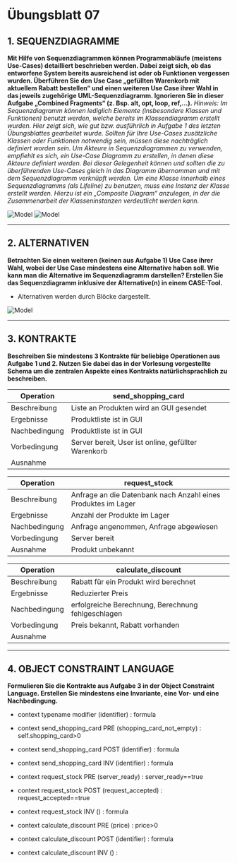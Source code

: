 # Übungsblatt 07
## 1. SEQUENZDIAGRAMME
**Mit Hilfe von Sequenzdiagrammen können Programmabläufe (meistens Use-Cases) detailliert beschrieben werden. Dabei zeigt sich, ob das entworfene System bereits ausreichend ist oder ob Funktionen vergessen wurden. Überführen Sie den Use Case „gefüllten Warenkorb mit aktuellem Rabatt bestellen“ und einen weiteren Use Case ihrer Wahl in das jeweils zugehörige UML-Sequenzdiagramm. Ignorieren Sie in dieser Aufgabe „Combined Fragments“ (z. Bsp. alt, opt, loop, ref,...).**
*Hinweis: Im Sequenzdiagramm können lediglich Elemente (insbesondere Klassen und Funktionen) benutzt werden, welche bereits im Klassendiagramm erstellt wurden. Hier zeigt sich, wie gut bzw. ausführlich in Aufgabe 1 des letzten Übungsblattes gearbeitet wurde. Sollten für Ihre Use-Cases zusätzliche Klassen oder Funktionen notwendig sein, müssen diese nachträglich definiert worden sein. Um Akteure in Sequenzdiagrammen zu verwenden, empfiehlt es sich, ein Use-Case Diagramm zu erstellen, in denen diese Akteure definiert werden. Bei dieser Gelegenheit können und sollten die zu überführenden Use-Cases gleich in das Diagramm übernommen und mit dem Sequenzdiagramm verknüpft werden. Um eine Klasse innerhalb eines Sequenzdiagramms (als Lifeline) zu benutzen, muss eine Instanz der Klasse erstellt werden. Hierzu ist ein „Composite Diagram“ anzulegen, in der die Zusammenarbeit der Klasseninstanzen verdeutlicht werden kann.*

![Model](Abb1.png)
![Model](Abb2.png)

---
## 2. ALTERNATIVEN
**Betrachten Sie einen weiteren (keinen aus Aufgabe 1) Use Case ihrer Wahl, wobei der Use Case mindestens eine Alternative haben soll. Wie kann man die Alternative im Sequenzdiagramm darstellen? Erstellen Sie das Sequenzdiagramm inklusive der Alternative(n) in einem CASE-Tool.**

* Alternativen werden durch Blöcke dargestellt.

![Model](Abb2.png)

---
## 3. KONTRAKTE
**Beschreiben Sie mindestens 3 Kontrakte für beliebige Operationen aus Aufgabe 1 und 2. Nutzen Sie dabei das in der Vorlesung vorgestellte Schema um die zentralen Aspekte eines Kontrakts natürlichsprachlich zu beschreiben.**

| Operation     | send_shopping_card |
| ------------- | ------------ |
| Beschreibung  | Liste an Produkten wird an GUI gesendet |
| Ergebnisse    | Produktliste ist in GUI |
| Nachbedingung | Produktliste ist in GUI |
| Vorbedingung  | Server bereit, User ist online, gefüllter Warenkorb |
| Ausnahme      |  |

| Operation     | request_stock |
| ------------- | ------------ |
| Beschreibung  | Anfrage an die Datenbank nach Anzahl eines Produktes im Lager |
| Ergebnisse    | Anzahl der Produkte im Lager |
| Nachbedingung | Anfrage angenommen, Anfrage abgewiesen |
| Vorbedingung  | Server bereit |
| Ausnahme      | Produkt unbekannt |

| Operation     | calculate_discount |
| ------------- | ------------ |
| Beschreibung  | Rabatt für ein Produkt wird berechnet |
| Ergebnisse    | Reduzierter Preis |
| Nachbedingung | erfolgreiche Berechnung, Berechnung fehlgeschlagen |
| Vorbedingung  | Preis bekannt, Rabatt vorhanden |
| Ausnahme      |  |

---
## 4. OBJECT CONSTRAINT LANGUAGE
**Formulieren Sie die Kontrakte aus Aufgabe 3 in der Object Constraint Language. Erstellen Sie mindestens eine Invariante, eine Vor- und eine Nachbedingung.**

* context typename modifier (identifier) : formula

* context send_shopping_card PRE (shopping_card_not_empty) : self.shopping_card>0
* context send_shopping_card POST (identifier) : formula
* context send_shopping_card INV (identifier) : formula

* context request_stock PRE (server_ready) : server_ready==true
* context request_stock POST (request_accepted) : request_accepted==true
* context request_stock INV () : formula

* context calculate_discount PRE (price) : price>0
* context calculate_discount POST (identifier) : formula
* context calculate_discount INV () :
